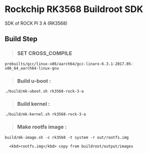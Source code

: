 # Rockchip RK3568 Buildroot SDK

SDK of ROCK PI 3 A (RK3568)

## Build Step

> ### SET CROSS_COMPILE

  `prebuilts/gcc/linux-x86/aarch64/gcc-linaro-6.3.1-2017.05-x86_64_aarch64-linux-gnu`

> ### Build u-boot :

  `./build/mk-uboot.sh rk3568-rock-3-a`

> ### Build kernel :

  `./build/mk-kernel.sh rk3568-rock-3-a`

> ### Make rootfs image :

  `build/mk-image.sh -c rk3568 -t system -r out/rootfs.img`
  
      <kbd>rootfs.img</kbd> copy from buildroot/output/images
